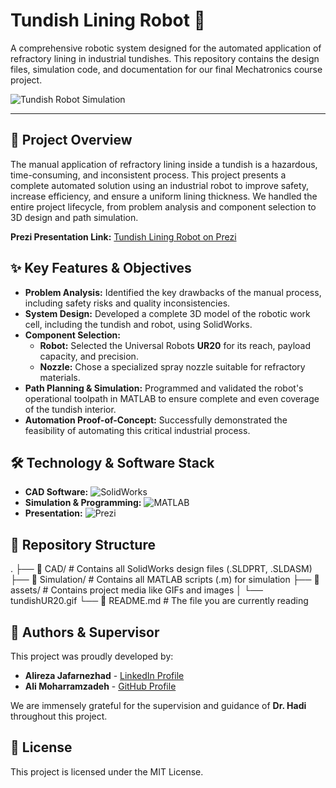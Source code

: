 # Tundish Lining Robot 🦾

A comprehensive robotic system designed for the automated application of refractory lining in industrial tundishes. This repository contains the design files, simulation code, and documentation for our final Mechatronics course project.

![Tundish Robot Simulation](./assets/tundishUR20.gif)

---

## 📜 Project Overview

The manual application of refractory lining inside a tundish is a hazardous, time-consuming, and inconsistent process. This project presents a complete automated solution using an industrial robot to improve safety, increase efficiency, and ensure a uniform lining thickness. We handled the entire project lifecycle, from problem analysis and component selection to 3D design and path simulation.

**Prezi Presentation Link:** [Tundish Lining Robot on Prezi](https://prezi.com/view/IGm1Mo9iTPEnZJsV96Pa/)

## ✨ Key Features & Objectives

- **Problem Analysis:** Identified the key drawbacks of the manual process, including safety risks and quality inconsistencies.
- **System Design:** Developed a complete 3D model of the robotic work cell, including the tundish and robot, using SolidWorks.
- **Component Selection:**
    - **Robot:** Selected the Universal Robots **UR20** for its reach, payload capacity, and precision.
    - **Nozzle:** Chose a specialized spray nozzle suitable for refractory materials.
- **Path Planning & Simulation:** Programmed and validated the robot's operational toolpath in MATLAB to ensure complete and even coverage of the tundish interior.
- **Automation Proof-of-Concept:** Successfully demonstrated the feasibility of automating this critical industrial process.

## 🛠️ Technology & Software Stack

- **CAD Software:** ![SolidWorks](https://img.shields.io/badge/SolidWorks-DA1F28?style=for-the-badge&logo=solidworks&logoColor=white)
- **Simulation & Programming:** ![MATLAB](https://img.shields.io/badge/MATLAB-0076A8?style=for-the-badge&logo=mathworks&logoColor=white)
- **Presentation:** ![Prezi](https://img.shields.io/badge/Prezi-3D4146?style=for-the-badge&logo=prezi&logoColor=white)

## 📁 Repository Structure


.
├── 📂 CAD/                      # Contains all SolidWorks design files (.SLDPRT, .SLDASM)
├── 📂 Simulation/               # Contains all MATLAB scripts (.m) for simulation
├── 📂 assets/                   # Contains project media like GIFs and images
│   └── tundishUR20.gif
└── 📄 README.md                # The file you are currently reading


## 👥 Authors & Supervisor

This project was proudly developed by:

- **Alireza Jafarnezhad** - [LinkedIn Profile](https://www.linkedin.com/in/alireza-jmo/)
- **Ali Moharramzadeh** - [GitHub Profile](https://github.com/alipgm)

We are immensely grateful for the supervision and guidance of **Dr. Hadi** throughout this project.

## 📄 License

This project is licensed under the MIT License.
